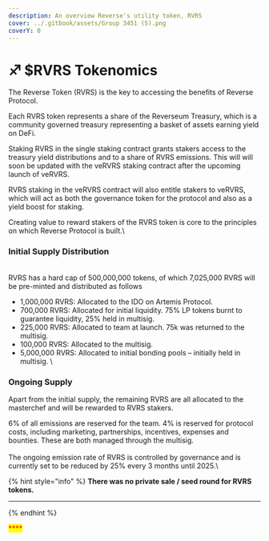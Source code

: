 ```yaml
---
description: An overview Reverse's utility token, RVRS
cover: ../.gitbook/assets/Group 3451 (5).png
coverY: 0
---
```


# ♐ $RVRS Tokenomics

The Reverse Token (RVRS) is the key to accessing the benefits of Reverse Protocol.

Each RVRS token represents a share of the Reverseum Treasury, which is a community governed treasury representing a basket of assets earning yield on DeFi.

Staking RVRS in the single staking contract grants stakers access to the treasury yield distributions and to a share of RVRS emissions. This will will soon be updated with the veRVRS staking contract after the upcoming launch of veRVRS.

RVRS staking in the veRVRS contract will also entitle stakers to veRVRS, which will act as both the governance token for the protocol and also as a yield boost for staking.

Creating value to reward stakers of the RVRS token is core to the principles on which Reverse Protocol is built.\


### **Initial Supply Distribution**

\
RVRS has a hard cap of 500,000,000 tokens, of which 7,025,000 RVRS will be pre-minted and distributed as follows

* 1,000,000 RVRS: Allocated to the IDO on Artemis Protocol.
* 700,000 RVRS: Allocated for initial liquidity. 75% LP tokens burnt to guarantee liquidity, 25% held in multisig.
* 225,000 RVRS: Allocated to team at launch. 75k was returned to the multisig.
* 100,000 RVRS: Allocated to the multisig.
* &#x20;5,000,000 RVRS: Allocated to initial bonding pools – initially held in multisig. \


### Ongoing Supply&#x20;

Apart from the initial supply, the remaining RVRS are all allocated to the masterchef and will be rewarded to RVRS stakers.&#x20;

6% of all emissions are reserved for the team. 4% is reserved for protocol costs, including marketing, partnerships, incentives, expenses and bounties. These are both managed through the multisig. \
\
The ongoing emission rate of RVRS is controlled by governance and is currently set to be reduced by 25% every 3 months until 2025.\


{% hint style="info" %}
**There was no private sale / seed round for RVRS tokens.**

****
{% endhint %}

&#x20;<mark style="color:red;">****</mark>&#x20;

